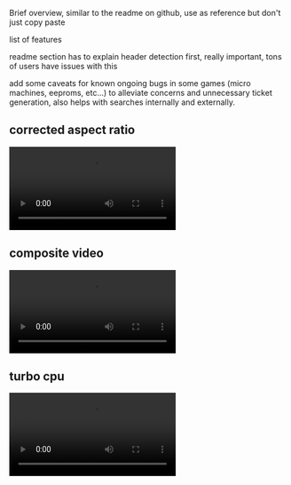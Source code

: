 Brief overview, similar to the readme on github, use as reference but don't just copy paste

list of features

readme section has to explain header detection first, really important, tons of users have issues with this

add some caveats for known ongoing bugs in some games (micro machines, eeproms, etc...) to alleviate concerns and unnecessary ticket generation, also helps with searches internally and externally.

## corrected aspect ratio
![type:video](videos/genesis-car.mp4)

## composite video
![type:video](videos/genesis-comp.mp4)

## turbo cpu
![type:video](videos/genesis-turbo.mp4)
